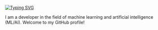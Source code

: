 [![Typing SVG](https://readme-typing-svg.herokuapp.com?color=%2336BCF7&lines=Hello!👋+My+name+is+Vladimir)](https://git.io/typing-svg)

I am a developer in the field of machine learning and artificial intelligence (ML/AI). Welcome to my GitHub profile!

